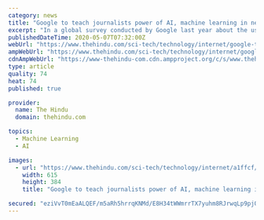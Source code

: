 ```yaml
---
category: news
title: "Google to teach journalists power of AI, machine learning in newsroom"
excerpt: "In a global survey conducted by Google last year about the use of AI by news organisations, most respondents highlighted the need to train their newsroom on the potential offered by machine learning a"
publishedDateTime: 2020-05-07T07:32:00Z
webUrl: "https://www.thehindu.com/sci-tech/technology/internet/google-to-teach-journalists-power-of-ai-machine-learning-in-newsroom/article31524236.ece"
ampWebUrl: "https://www.thehindu.com/sci-tech/technology/internet/google-to-teach-journalists-power-of-ai-machine-learning-in-newsroom/article31524236.ece/amp/"
cdnAmpWebUrl: "https://www-thehindu-com.cdn.ampproject.org/c/s/www.thehindu.com/sci-tech/technology/internet/google-to-teach-journalists-power-of-ai-machine-learning-in-newsroom/article31524236.ece/amp/"
type: article
quality: 74
heat: 74
published: true

provider:
  name: The Hindu
  domain: thehindu.com

topics:
  - Machine Learning
  - AI

images:
  - url: "https://www.thehindu.com/sci-tech/technology/internet/a1ffcf/article31524235.ece/ALTERNATES/LANDSCAPE_615/07NETGOOGLEJOURNO"
    width: 615
    height: 384
    title: "Google to teach journalists power of AI, machine learning in newsroom"

secured: "eziVvT0mEaALQEF/m5aRh5hrrqKNMd/E8H34tWWmrrTX7yuhm8RJrwqLp9pjQgMs+HV/YFCWyWw7DH25NJpLXLwl4UGhnLJYQX9xsGDPZ3KMI6Ylmfz+O5J8Izp+qfsNrrf6Hsn9RDPy6ODcqlXuynMCi0Gfd/Z/heBZih4khGW6vt0FdIOTSne75ZcayHbwsc6mnkbJHry5mkUASBmKUfJP48JOJQwTzr7wDh0uLuPMJXKDuLMAdRexlnHRQXufv8MnhiCh7H3//ZYb3GwAkwkkldTMZXL3FUfRjyCm30HE+4EEM0ft0MXwGgfVsoYQ;g2tLtPgJR0UQLfLnpHtsRw=="
---
```


